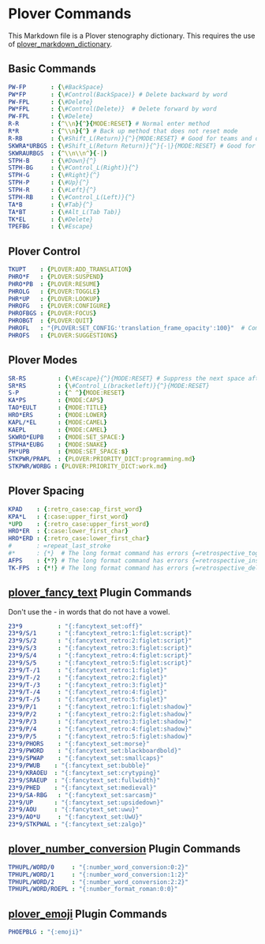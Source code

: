 # Plover Commands

This Markdown file is a Plover stenography dictionary. This requires the use of
[plover_markdown_dictionary](https://github.com/antistic/plover_markdown_dictionary).

## Basic Commands

```yaml
PW-FP       : {\#BackSpace}
PW*FP       : {\#Control(BackSpace)} # Delete backward by word
PW-FPL      : {\#Delete}
PW*FPL      : {\#Control(Delete)}  # Delete forward by word
PW-FPL      : {\#Delete}
R-R         : {^\\n}{^}{MODE:RESET} # Normal enter method
R*R         : {^\\n}{^} # Back up method that does not reset mode
R-RB        : {\#Shift_L(Return)}{^}{MODE:RESET} # Good for teams and discord for multiline messages
SKWRA*URBGS : {\#Shift_L(Return Return)}{^}{-|}{MODE:RESET} # Good for teams and discord for multiline messages
SKWRAURBGS  : {^\\n\\n^}{-|}
STPH-B      : {\#Down}{^}
STPH-BG     : {\#Control_L(Right)}{^}
STPH-G      : {\#Right}{^}
STPH-P      : {\#Up}{^}
STPH-R      : {\#Left}{^}
STPH-RB     : {\#Control_L(Left)}{^}
TA*B        : {\#Tab}{^}
TA*BT       : {\#Alt_L(Tab Tab)}
TK*EL       : {\#Delete}
TPEFBG      : {\#Escape}
```

## Plover Control

```yaml
TKUPT    : {PLOVER:ADD_TRANSLATION}
PHRO*F   : {PLOVER:SUSPEND}
PHRO*PB  : {PLOVER:RESUME}
PHROLG   : {PLOVER:TOGGLE}
PHR*UP   : {PLOVER:LOOKUP}
PHROFG   : {PLOVER:CONFIGURE}
PHROFBGS : {PLOVER:FOCUS}
PHROBGT  : {PLOVER:QUIT} 
PHROFL   : "{PLOVER:SET_CONFIG:'translation_frame_opacity':100}"  # Commands like this require quote wrapping like this
PHROFS   : {PLOVER:SUGGESTIONS}
```

## Plover Modes

```yaml
SR-RS         : {\#Escape}{^}{MODE:RESET} # Suppress the next space after escape
SR*RS         : {\#Control_L(bracketleft)}{^}{MODE:RESET}
S-P           : {^ ^}{MODE:RESET}
KA*PS         : {MODE:CAPS}
TAO*EULT      : {MODE:TITLE}
HRO*ERS       : {MODE:LOWER}
KAPL/*EL      : {MODE:CAMEL}
KAEPL         : {MODE:CAMEL}
SKWRO*EUPB    : {MODE:SET_SPACE:}
STPHA*EUBG    : {MODE:SNAKE}
PH*UPB        : {MODE:SET_SPACE:💲}
STKPWR/PRAPL  : {PLOVER:PRIORITY_DICT:programming.md}
STKPWR/WORBG : {PLOVER:PRIORITY_DICT:work.md}
```

## Plover Spacing

```yaml
KPAD    : {:retro_case:cap_first_word}
KPA*L   : {:case:upper_first_word}
*UPD    : {:retro_case:upper_first_word}
HRO*ER  : {:case:lower_first_char}
HRO*ERD : {:retro_case:lower_first_char}
#       : =repeat_last_stroke
#*      : {*}  # The long format command has errors {=retrospective_toggle_asterisk}
AFPS    : {*?} # The long format command has errors {=retrospective_insert_space}
TK-FPS  : {*!} # The long format command has errors {=retrospective_delete_space}
```

## [plover_fancy_text](https://github.com/psethwick/plover_fancytext) Plugin Commands

Don't use the - in words that do not have a vowel.

```yaml
23*9          : "{:fancytext_set:off}"
23*9/S/1      : "{:fancytext_retro:1:figlet:script}"
23*9/S/2      : "{:fancytext_retro:2:figlet:script}"
23*9/S/3      : "{:fancytext_retro:3:figlet:script}"
23*9/S/4      : "{:fancytext_retro:4:figlet:script}"
23*9/S/5      : "{:fancytext_retro:5:figlet:script}"
23*9/T-/1     : "{:fancytext_retro:1:figlet}"
23*9/T-/2     : "{:fancytext_retro:2:figlet}"
23*9/T-/3     : "{:fancytext_retro:3:figlet}"
23*9/T-/4     : "{:fancytext_retro:4:figlet}"
23*9/T-/5     : "{:fancytext_retro:5:figlet}"
23*9/P/1      : "{:fancytext_retro:1:figlet:shadow}"
23*9/P/2      : "{:fancytext_retro:2:figlet:shadow}"
23*9/P/3      : "{:fancytext_retro:3:figlet:shadow}"
23*9/P/4      : "{:fancytext_retro:4:figlet:shadow}"
23*9/P/5      : "{:fancytext_retro:5:figlet:shadow}"
23*9/PHORS    : "{:fancytext_set:morse}"
23*9/PWORD    : "{:fancytext_set:blackboardbold}"
23*9/SPWAP    : "{:fancytext_set:smallcaps}"
23*9/PWUB    : "{:fancytext_set:bubble}"
23*9/KRAOEU  : "{:fancytext_set:crytyping}"
23*9/SRAEUP  : "{:fancytext_set:fullwidth}"
23*9/PHED    : "{:fancytext_set:medieval}"
23*9/SA-RBG   : "{:fancytext_set:sarcasm}"
23*9/UP      : "{:fancytext_set:upsidedown}"
23*9/AOU     : "{:fancytext_set:uwu}"
23*9/AO*U     : "{:fancytext_set:UwU}"
23*9/STKPWAL : "{:fancytext_set:zalgo}"
```

## [plover_number_conversion](https://github.com/Volensia/plover_number_format) Plugin Commands

```yaml
TPHUPL/WORD/0     : "{:number_word_conversion:0:2}"
TPHUPL/WORD/1     : "{:number_word_conversion:1:2}"
TPHUPL/WORD/2     : "{:number_word_conversion:2:2}"
TPHUPL/WORD/ROEPL : "{:number_format_roman:0:0}"
```

## [plover_emoji](https://github.com/morinted/plover_emoji) Plugin Commands

```yaml
PHOEPBLG : "{:emoji}"
```
